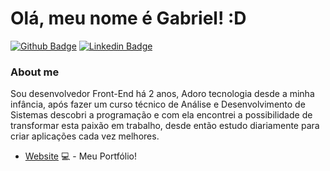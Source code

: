 # Olá, meu nome é Gabriel! :D

[![Github Badge](https://img.shields.io/badge/-Github-000?style=flat-square&logo=Github&logoColor=white&link=https://github.com/Gabriel774)](https://github.com/Gabriel774)
[![Linkedin Badge](https://img.shields.io/badge/-LinkedIn-blue?style=flat-square&logo=Linkedin&logoColor=white&link=https://www.linkedin.com/in/gabriel-santos-de-sousa-4b72aa208/)](https://www.linkedin.com/in/gabriel-santos-de-sousa-4b72aa208/)

### About me
Sou desenvolvedor Front-End há 2 anos, Adoro tecnologia desde a minha infância, após fazer um curso técnico de Análise e Desenvolvimento de Sistemas descobri a programação e com ela encontrei a possibilidade de transformar esta paixão em trabalho, desde então estudo diariamente para criar aplicações cada vez melhores.

- [Website](https://fagnerpsantos.dev/) 💻 - Meu Portfólio!
